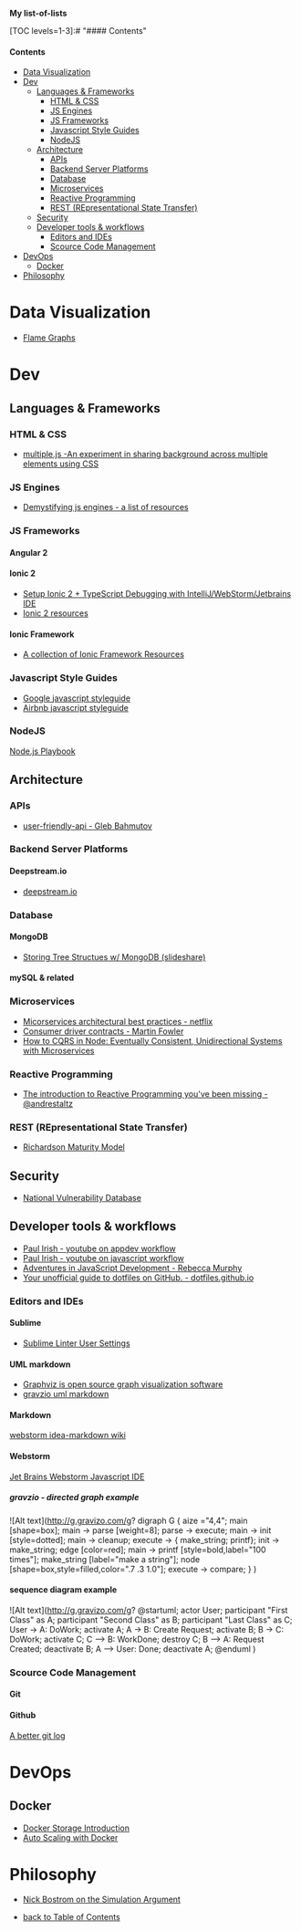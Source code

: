 **My list-of-lists**

<a href="#toc"></a>
[TOC levels=1-3]:# "#### Contents"

#### Contents
- [Data Visualization](#data-visualization)
- [Dev](#dev)
    - [Languages & Frameworks](#languages--frameworks)
        - [HTML & CSS](#html--css)
        - [JS Engines](#js-engines)
        - [JS Frameworks](#js-frameworks)
        - [Javascript Style Guides](#javascript-style-guides)
        - [NodeJS](#nodejs)
    - [Architecture](#architecture)
        - [APIs](#apis)
        - [Backend Server Platforms](#backend-server-platforms)
        - [Database](#database)
        - [Microservices](#microservices)
        - [Reactive Programming](#reactive-programming)
        - [REST (REpresentational State Transfer)](#rest-representational-state-transfer)
    - [Security](#security)
    - [Developer tools & workflows](#developer-tools--workflows)
        - [Editors and IDEs](#editors-and-ides)
        - [Scource Code Management](#scource-code-management)
- [DevOps](#devops)
    - [Docker](#docker)
- [Philosophy](#philosophy)

# Data Visualization
* [Flame Graphs](http://www.brendangregg.com/flamegraphs.html) 

# Dev

## Languages & Frameworks

### HTML & CSS
* [multiple.js -An experiment in sharing background across multiple elements using CSS](http://multiple.js.org/) 
 
### JS Engines 
* [Demystifying js engines - a list of resources](https://github.com/a0viedo/demystifying-js-engines?utm_campaign=explore-email&utm_medium=email&utm_source=newsletter&utm_term=weekly) 

### JS Frameworks
#### Angular 2
#### Ionic 2
* [Setup Ionic 2 + TypeScript Debugging with IntelliJ/WebStorm/Jetbrains IDE](http://blog.thecodecampus.de/setup-ionic-2-typescript-debugging-intellijwebstormjetbrains-ide/)
* [Ionic 2 resources](https://github.com/candelibas/awesome-ionic2) 
#### Ionic Framework
* [A collection of Ionic Framework Resources](http://emersonthompson.com.br/ionic-collection/) 
### Javascript Style Guides
* [Google javascript styleguide](https://google.github.io/styleguide/javascriptguide.xml)
* [Airbnb javascript styleguide](https://github.com/airbnb/javascript) 
### NodeJS
[Node.js Playbook](https://github.com/HiFaraz/node-playbook?utm_campaign=explore-email&utm_medium=email&utm_source=newsletter&utm_term=weekly#workflow) 

## Architecture
### APIs
* [user-friendly-api - Gleb Bahmutov](http://glebbahmutov.com/blog/user-friendly-api/)

### Backend Server Platforms
#### Deepstream.io
* [deepstream.io](http://www.deepstream.io)

### Database
#### MongoDB
* [Storing Tree Structues w/ MongoDB (slideshare)](http://www.slideshare.net/voronenko/storing-tree-structures-with-mongodb)

#### mySQL & related

### Microservices
* [Micorservices architectural best practices - netflix](https://www.nginx.com/blog/microservices-at-netflix-architectural-best-practices/)
* [Consumer driver contracts - Martin Fowler](http://martinfowler.com/articles/consumerDrivenContracts.html)
* [How to CQRS in Node: Eventually Consistent, Unidirectional Systems with Microservices](http://nycnode.com/videos/matt-walters-how-to-cqrs-in-node-eventually-consistent-unidirectional-systems-with-microservices)

### Reactive Programming
* [The introduction to Reactive Programming you've been missing - @andrestaltz](https://gist.github.com/staltz/868e7e9bc2a7b8c1f754)

### REST (REpresentational State Transfer)
* [Richardson Maturity Model](http://martinfowler.com/articles/richardsonMaturityModel.html)

## Security
* [National Vulnerability Database](https://nvd.nist.gov/home.cfm)

## Developer tools & workflows
* [Paul Irish - youtube on appdev workflow](https://www.youtube.com/watch?v=vDbbz-BdyYc)
* [Paul Irish - youtube on javascript workflow](https://www.youtube.com/watch?v=f7AU2Ozu8eo)
* [Adventures in JavaScript Development - Rebecca Murphy](http://rmurphey.com/)
* <a href="http://dotfiles.github.io" target="_blank">Your unofficial guide to dotfiles on GitHub. - dotfiles.github.io</a>
###  Editors and IDEs
#### Sublime
* [Sublime Linter User Settings](http://bl.ocks.org/bretdavidson/3189814)
#### UML markdown 
* [Graphviz is open source graph visualization software](http://www.graphviz.org/)
* [gravzio uml markdown](http://gravizo.com)
#### Markdown
[webstorm idea-markdown wiki](https://github.com/vsch/idea-multimarkdown/wiki/Adding-a-Table-of-Contents) 
#### Webstorm
[Jet Brains Webstorm Javascript IDE](https://www.jetbrains.com/webstorm/) 
##### gravzio - directed graph example 
![Alt text](http://g.gravizo.com/g?
  digraph G {
    aize ="4,4";
    main [shape=box];
    main -> parse [weight=8];
    parse -> execute;
    main -> init [style=dotted];
    main -> cleanup;
    execute -> { make_string; printf};
    init -> make_string;
    edge [color=red];
    main -> printf [style=bold,label="100 times"];
    make_string [label="make a string"];
    node [shape=box,style=filled,color=".7 .3 1.0"];
    execute -> compare;
  }
)

#### sequence diagram example

![Alt text](http://g.gravizo.com/g?
@startuml;
actor User;
participant "First Class" as A;
participant "Second Class" as B;
participant "Last Class" as C;
User -> A: DoWork;
activate A;
A -> B: Create Request;
activate B;
B -> C: DoWork;
activate C;
C --> B: WorkDone;
destroy C;
B --> A: Request Created;
deactivate B;
A --> User: Done;
deactivate A;
@enduml
)

### Scource Code Management
#### Git
#### Github
[A better git log](https://coderwall.com/p/euwpig/a-better-git-log) 

# DevOps
## Docker
* [Docker Storage Introduction](https://deis.com/blog/2016/docker-storage-introduction/?mkt_tok=eyJpIjoiTXpNNU1tUXhZVGRrTXpnNSIsInQiOiJreDk2b0h3TDJmcjBEcjVsOXZVMUl4dXd2RGFcL0pKWUFnWkcwUFZDbEFYYU56QWhnaTlsUXpDMDVEQ1R2TCt4R2N3Z0tnaFFUMERlQWVXNGo2elQwWUpRVnVTS1NcLzkrS1A0Q3FvTGZNeVNVPSJ9)
* [Auto Scaling with Docker](https://botleg.com/stories/auto-scaling-with-docker/?mkt_tok=eyJpIjoiTXpNNU1tUXhZVGRrTXpnNSIsInQiOiJreDk2b0h3TDJmcjBEcjVsOXZVMUl4dXd2RGFcL0pKWUFnWkcwUFZDbEFYYU56QWhnaTlsUXpDMDVEQ1R2TCt4R2N3Z0tnaFFUMERlQWVXNGo2elQwWUpRVnVTS1NcLzkrS1A0Q3FvTGZNeVNVPSJ9) 

# Philosophy
* [Nick Bostrom on the Simulation Argument](http://philosophybites.com/2011/08/nick-bostrom-on-the-simulation-argument.html) 

* <a href="#toc">back to Table of Contents</a> 